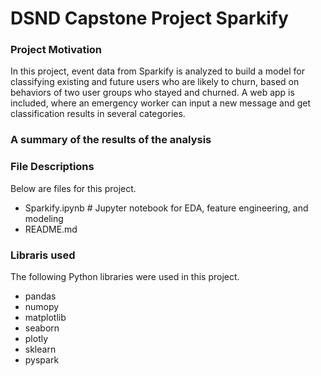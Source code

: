 # DSND Capstone Project Sparkify

### Project Motivation
In this project, event data from Sparkify is analyzed to build a model for classifying existing and future users who are likely to churn, based on behaviors of two user groups who stayed and churned.
A web app is included, where an emergency worker can input a new message and get classification results in several categories.

### A summary of the results of the analysis

### File Descriptions
Below are files for this project.

- Sparkify.ipynb # Jupyter notebook for EDA, feature engineering, and modeling
- README.md

### Libraris used
The following Python libraries were used in this project.

- pandas
- numopy
- matplotlib
- seaborn
- plotly
- sklearn
- pyspark
